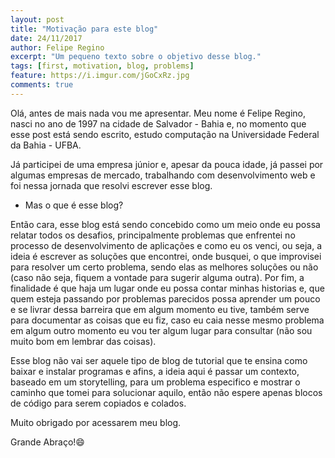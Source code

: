 ```yaml
---
layout: post
title: "Motivação para este blog"
date: 24/11/2017
author: Felipe Regino
excerpt: "Um pequeno texto sobre o objetivo desse blog."
tags: [first, motivation, blog, problems]
feature: https://i.imgur.com/jGoCxRz.jpg
comments: true
---
```


Olá, antes de mais nada vou me apresentar. Meu nome é Felipe Regino, nasci no ano de 1997 na cidade de Salvador - Bahia e, no momento que esse post está sendo escrito, estudo computação na Universidade Federal da Bahia - UFBA.

Já participei de uma empresa júnior e, apesar da pouca idade, já passei por algumas empresas de mercado, trabalhando com desenvolvimento web e foi nessa jornada que resolvi escrever esse blog.

- Mas o que é esse blog?

Então cara, esse blog está sendo concebido como um meio onde eu possa relatar todos os desafios, principalmente problemas que enfrentei no processo de desenvolvimento de aplicações e como eu os venci, ou seja, a ideia é escrever as soluções que encontrei, onde busquei, o que improvisei para resolver um certo problema, sendo elas as melhores soluções ou não (caso não seja, fiquem a vontade para sugerir alguma outra). Por fim, a finalidade é que haja um lugar onde eu possa contar minhas historias e, que quem esteja passando por problemas parecidos possa aprender um pouco e se livrar dessa barreira que em algum momento eu tive, também serve para documentar as coisas que eu fiz, caso eu caia nesse mesmo problema em algum outro momento eu vou ter algum lugar para consultar (não sou muito bom em lembrar das coisas).

Esse blog não vai ser aquele tipo de blog de tutorial que te ensina como baixar e instalar programas e afins, a ideia aqui é passar um contexto, baseado em um storytelling, para um problema especifico e mostrar o caminho que tomei para solucionar aquilo, então não espere apenas blocos de código para serem copiados e colados.

Muito obrigado por acessarem meu blog.

Grande Abraço!😄

